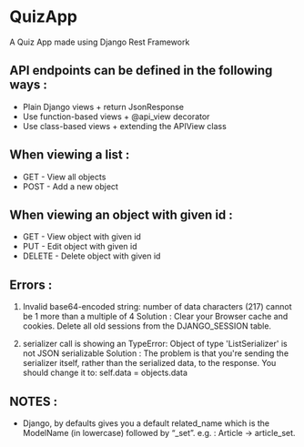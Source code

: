 # QuizApp
A Quiz App made using Django Rest Framework

## API endpoints can be defined in the following ways : 
- Plain Django views + return JsonResponse
- Use function-based views + @api_view decorator
- Use class-based views + extending the APIView class

## When viewing a list :
- GET - View all objects
- POST - Add a new object

## When viewing an object with given id :
- GET - View object with given id
- PUT - Edit object with given id
- DELETE - Delete object with given id

## Errors : 

1. Invalid base64-encoded string: number of data characters (217) cannot be 1 more than a multiple of 4
Solution : Clear your Browser cache and cookies. Delete all old sessions from the DJANGO_SESSION table.

2. serializer call is showing an TypeError: Object of type 'ListSerializer' is not JSON serializable
Solution : The problem is that you're sending the serializer itself, rather than the serialized data, to the response. You should change it to:
    self.data = objects.data


## NOTES :
- Django, by defaults gives you a default related_name which is the ModelName (in lowercase) followed by “_set”.    e.g. : Article -> article_set.
